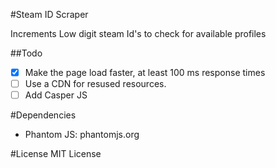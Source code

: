 #Steam ID Scraper

Increments Low digit steam Id's to check for available profiles

##Todo
- [x] Make the page load faster, at least 100 ms response times
- [ ] Use a CDN for resused resources.
- [ ] Add Casper JS

#Dependencies
- Phantom JS: phantomjs.org

#License
MIT License
